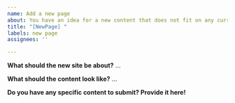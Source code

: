 ```yaml
---
name: Add a new page
about: You have an idea for a new content that does not fit on any current page?
title: "[NewPage] "
labels: new page
assignees: ''

---
```


**What should the new site be about?**
…

**What should the content look like?**
…

**Do you have any specific content to submit? Provide it here!**
